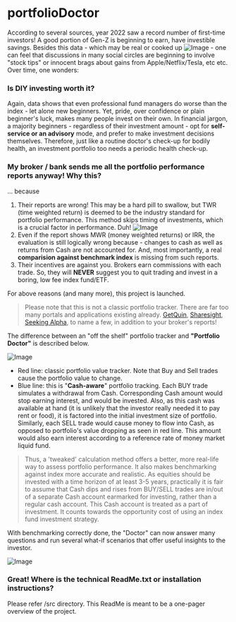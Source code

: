 # portfolioDoctor

According to several sources, year 2022 saw a record number of first-time investors! A good portion of Gen-Z is beginning to earn, have investible savings. Besides this data - which may be real or cooked up ![Image](https://user-images.githubusercontent.com/20066864/243864065-292f45a0-8d9f-4091-963b-ec8aee2791c9.png) - one can feel that discussions in many social circles are beginning to involve "stock tips" or innocent brags about gains from Apple/Netflix/Tesla, etc etc. Over time, one wonders:

### Is DIY investing worth it? 

Again, data shows that even professional fund managers do worse than the index - let alone new beginners. Yet, pride, over confidence or plain beginner's luck, makes many people invest on their own. In financial jargon, a majority beginners - regardless of their investment amount - opt for **self-service or an advisory** mode, and prefer to make investment decisions themselves. Therefore, just like a routine doctor's check-up for bodily health, an investment portfolio too needs a periodic health check-up.

### My broker / bank sends me all the portfolio performance reports anyway! Why this?

... because
1. Their reports are wrong! This may be a hard pill to swallow, but TWR (time weighted return) is deemed to be the industry standard for portfolio performance. This method skips timing of investments, which is a crucial factor in performance. Duh!  ![Image](https://user-images.githubusercontent.com/20066864/243864329-9cc0cc55-bd70-4fc0-bd2d-0f714a5a063f.png)
2. Even if the report shows MWR (money weighted returns) or IRR, the evaluation is still logically wrong because - changes to cash as well as returns from Cash are not accounted for. And, most importantly, a real **comparision against benchmark index** is missing from such reports. 
3. Their incentives are against you. Brokers earn commissions with each trade. So, they will **NEVER** suggest you to quit trading and invest in a boring, low fee index fund/ETF.

For above reasons (and many more), this project is launched. 

> Please note that this is not a classic portfolio tracker. There are far too many portals and applications existing already. [GetQuin](getquin.com), [Sharesight](https://www.sharesight.com), [Seeking Alpha](https://seekingalpha.com), to name a few, in addition to your broker's reports!  

The difference between an "off the shelf" portfolio tracker and **"Portfolio Doctor"** is described below. 

![Image](https://user-images.githubusercontent.com/20066864/243858729-5bbe9e64-e845-442c-8245-cb283704abda.png)

- Red line: classic portfolio value tracker. Note that Buy and Sell trades cause the portfolio value to change. 
- Blue line: this is "**Cash-aware**" portfolio tracking. Each BUY trade simulates a withdrawal from Cash. Corresponding Cash amount would stop earning interest, and would be invested. Also, as this cash was available at hand (it is unlikely that the investor really needed it to pay rent or food), it is factored into the initial investment size of portfolio. Similarly, each SELL trade would cause money to flow into Cash, as opposed to portfolio's value dropping as seen in red line. This amount would also earn interest according to a reference rate of money market liquid fund. 

> Thus, a 'tweaked' calculation method offers a better, more real-life way to assess portfolio performance. It also makes benchmarking against index more accurate and realistic. As equities should be invested with a time horizon of at least 3-5 years, practically it is fair to assume that Cash dips and rises from BUY/SELL trades are in/out of a separate Cash account earmarked for investing, rather than a regular cash account. This Cash account is treated as a part of investment. It counts towards the opportunity cost of using an index fund investment strategy. 

With benchmarking correctly done, the "Doctor" can now answer many questions and run several what-if scenarios that offer useful insights to the investor.

![Image](https://user-images.githubusercontent.com/20066864/243866423-378681d8-fa5b-4a51-8afd-931c68faca28.png)

### Great! Where is the technical ReadMe.txt or installation instructions?

Please refer /src directory. This ReadMe is meant to be a one-pager overview of the project.
